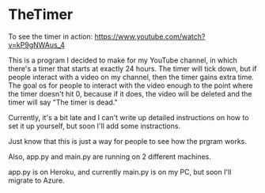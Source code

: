# TheTimer


To see the timer in action: https://www.youtube.com/watch?v=kP9gNWAus_4

This is a program I decided to make for my YouTube channel, in which there's a timer that starts at exactly 24 hours. The timer will tick down, but if people interact with a video on my channel, then the timer gains extra time. The goal os for people to interact with the video enough to the point where the timer doesn't hit 0, because if it does, the video will be deleted and the timer will say "The timer is dead."


Currently, it's a bit late and I can't write up detailed instructions on how to set it up yourself, but soon I'll add some instractions.

Just know that this is just a way for people to see how the prgram works.

Also, app.py and main.py are running on 2 different machines.

app.py is on Heroku, and currently main.py is on my PC, but soon I'll migrate to Azure.
